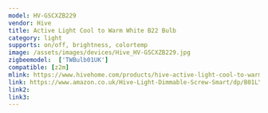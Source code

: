 ```yaml
---
model: HV-GSCXZB229
vendor: Hive
title: Active Light Cool to Warm White B22 Bulb
category: light
supports: on/off, brightness, colortemp
image: /assets/images/devices/Hive_HV-GSCXZB229.jpg
zigbeemodel:  ['TWBulb01UK']
compatible: [z2m]
mlink: https://www.hivehome.com/products/hive-active-light-cool-to-warm-white
link: https://www.amazon.co.uk/Hive-Light-Dimmable-Screw-Smart/dp/B01LYIJ6NM
link2: 
link3: 
---
```


